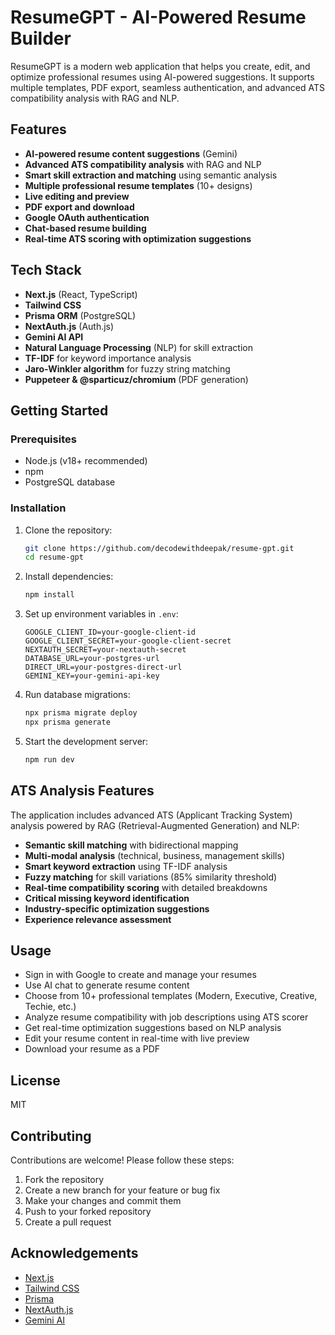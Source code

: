# ResumeGPT - AI-Powered Resume Builder

ResumeGPT is a modern web application that helps you create, edit, and optimize professional resumes using AI-powered suggestions. It supports multiple templates, PDF export, seamless authentication, and advanced ATS compatibility analysis with RAG and NLP.

## Features

- **AI-powered resume content suggestions** (Gemini)
- **Advanced ATS compatibility analysis** with RAG and NLP
- **Smart skill extraction and matching** using semantic analysis
- **Multiple professional resume templates** (10+ designs)
- **Live editing and preview**
- **PDF export and download**
- **Google OAuth authentication**
- **Chat-based resume building**
- **Real-time ATS scoring with optimization suggestions**

## Tech Stack

- **Next.js** (React, TypeScript)
- **Tailwind CSS**
- **Prisma ORM** (PostgreSQL)
- **NextAuth.js** (Auth.js)
- **Gemini AI API**
- **Natural Language Processing** (NLP) for skill extraction
- **TF-IDF** for keyword importance analysis
- **Jaro-Winkler algorithm** for fuzzy string matching
- **Puppeteer & @sparticuz/chromium** (PDF generation)

## Getting Started

### Prerequisites

- Node.js (v18+ recommended)
- npm
- PostgreSQL database

### Installation

1. Clone the repository:
   ```bash
   git clone https://github.com/decodewithdeepak/resume-gpt.git
   cd resume-gpt
   ```
2. Install dependencies:
   ```bash
   npm install
   ```
3. Set up environment variables in `.env`:
   ```env
   GOOGLE_CLIENT_ID=your-google-client-id
   GOOGLE_CLIENT_SECRET=your-google-client-secret
   NEXTAUTH_SECRET=your-nextauth-secret
   DATABASE_URL=your-postgres-url
   DIRECT_URL=your-postgres-direct-url
   GEMINI_KEY=your-gemini-api-key
   ```
4. Run database migrations:
   ```bash
   npx prisma migrate deploy
   npx prisma generate
   ```
5. Start the development server:
   ```bash
   npm run dev
   ```

## ATS Analysis Features

The application includes advanced ATS (Applicant Tracking System) analysis powered by RAG (Retrieval-Augmented Generation) and NLP:

- **Semantic skill matching** with bidirectional mapping
- **Multi-modal analysis** (technical, business, management skills)
- **Smart keyword extraction** using TF-IDF analysis
- **Fuzzy matching** for skill variations (85% similarity threshold)
- **Real-time compatibility scoring** with detailed breakdowns
- **Critical missing keyword identification**
- **Industry-specific optimization suggestions**
- **Experience relevance assessment**

## Usage

- Sign in with Google to create and manage your resumes
- Use AI chat to generate resume content
- Choose from 10+ professional templates (Modern, Executive, Creative, Techie, etc.)
- Analyze resume compatibility with job descriptions using ATS scorer
- Get real-time optimization suggestions based on NLP analysis
- Edit your resume content in real-time with live preview
- Download your resume as a PDF

## License

MIT

## Contributing

Contributions are welcome! Please follow these steps:

1. Fork the repository
2. Create a new branch for your feature or bug fix
3. Make your changes and commit them
4. Push to your forked repository
5. Create a pull request

## Acknowledgements

- [Next.js](https://nextjs.org/)
- [Tailwind CSS](https://tailwindcss.com/)
- [Prisma](https://www.prisma.io/)
- [NextAuth.js](https://next-auth.js.org/)
- [Gemini AI](https://ai.google.dev/gemini)
